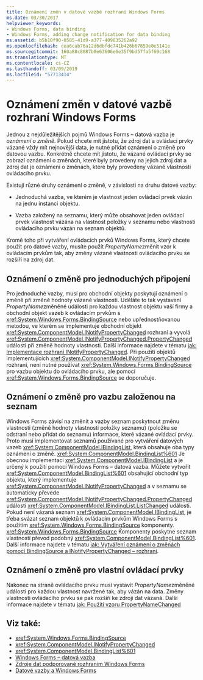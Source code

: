 ```yaml
---
title: Oznámení změn v datové vazbě rozhraní Windows Forms
ms.date: 03/30/2017
helpviewer_keywords:
- Windows Forms, data binding
- Windows Forms, adding change notification for data binding
ms.assetid: b5b10f90-0585-41d9-a377-409835262a92
ms.openlocfilehash: cea6cab76a12d6dbfdc741b426b67859e0e5141e
ms.sourcegitcommit: 160a88c8087b0e63606e6e35f9bd57fa5f69c168
ms.translationtype: MT
ms.contentlocale: cs-CZ
ms.lasthandoff: 03/09/2019
ms.locfileid: "57713414"
---
```

# <a name="change-notification-in-windows-forms-data-binding"></a>Oznámení změn v datové vazbě rozhraní Windows Forms
Jednou z nejdůležitějších pojmů Windows Forms – datová vazba je *oznámení o změně*. Pokud chcete mít jistotu, že zdroj dat a ovládací prvky vázané vždy mít nejnovější data, je nutné přidat oznámení o změně pro datovou vazbu. Konkrétně chcete mít jistotu, že vázané ovládací prvky se zobrazí oznámení o změnách, které byly provedeny na jejich zdroj dat a zdroj dat je oznámení o změnách, které byly provedeny vázané vlastnosti ovládacího prvku.  
  
 Existují různé druhy oznámení o změně, v závislosti na druhu datové vazby:  
  
-   Jednoduchá vazba, ve kterém je vlastnost jeden ovládací prvek vázán na jednu instanci objektu.  
  
-   Vazba založený na seznamu, který může obsahovat jeden ovládací prvek vlastnost vázána na vlastnost položky v seznamu nebo vlastnosti ovládacího prvku vázán na seznam objektů.  
  
 Kromě toho při vytváření ovládacích prvků Windows Forms, který chcete použít pro datové vazby, musíte použít *PropertyName*změnit vzor k ovládacím prvkům tak, aby změny vázané vlastnosti ovládacího prvku se rozšíří na zdroj dat.  
  
## <a name="change-notification-for-simple-binding"></a>Oznámení o změně pro jednoduchých připojení  
 Pro jednoduché vazby, musí pro obchodní objekty poskytují oznámení o změně při změně hodnoty vázané vlastnosti. Uděláte to tak vystavení *PropertyName*změněné události pro každou vlastnost objektu vaší firmy a obchodní objekt vazeb k ovládacím prvkům s <xref:System.Windows.Forms.BindingSource> nebo upřednostňovanou metodou, ve kterém se implementuje obchodní objekt <xref:System.ComponentModel.INotifyPropertyChanged> rozhraní a vyvolá <xref:System.ComponentModel.INotifyPropertyChanged.PropertyChanged> události při změně hodnoty vlastnosti. Další informace najdete v tématu [jak: Implementace rozhraní INotifyPropertyChanged](how-to-implement-the-inotifypropertychanged-interface.md). Při použití objektů implementujících <xref:System.ComponentModel.INotifyPropertyChanged> rozhraní, není nutné používat <xref:System.Windows.Forms.BindingSource> pro vazbu objektu do ovládacího prvku, ale pomocí <xref:System.Windows.Forms.BindingSource> se doporučuje.  
  
## <a name="change-notification-for-list-based-binding"></a>Oznámení o změně pro vazbu založenou na seznam  
 Windows Forms závisí na změnit a vazby seznam poskytnout změnu vlastnosti (změně hodnoty vlastnosti položky seznamu) (položku se odstraní nebo přidat do seznamu) informace, které vázané ovládací prvky. Proto musí implementovat seznamů používané pro vytváření datových vazeb <xref:System.ComponentModel.IBindingList>, která obsahuje oba typy oznámení o změně. <xref:System.ComponentModel.BindingList%601> Je obecnou implementaci <xref:System.ComponentModel.IBindingList> a je určený k použití pomocí Windows Forms – datová vazba. Můžete vytvořit <xref:System.ComponentModel.BindingList%601> obsahující obchodní typ objektu, který implementuje <xref:System.ComponentModel.INotifyPropertyChanged> a v seznamu se automaticky převede <xref:System.ComponentModel.INotifyPropertyChanged.PropertyChanged> události <xref:System.ComponentModel.IBindingList.ListChanged> události. Pokud není vázaná seznam <xref:System.ComponentModel.IBindingList>, je třeba svázat seznam objektů k ovládacím prvkům Windows Forms s použitím <xref:System.Windows.Forms.BindingSource> komponenty. <xref:System.Windows.Forms.BindingSource> Komponenty poskytne seznam vlastností převod podobný <xref:System.ComponentModel.BindingList%601>. Další informace najdete v tématu [jak: Vytváření oznámení o změnách pomocí BindingSource a INotifyPropertyChanged – rozhraní](./controls/raise-change-notifications--bindingsource.md).  
  
## <a name="change-notification-for-custom-controls"></a>Oznámení o změně pro vlastní ovládací prvky  
 Nakonec na straně ovládacího prvku musí vystavit *PropertyName*změněné události pro každou vlastnost navržené tak, aby vázán na data. Změny vlastnosti ovládacího prvku se pak rozšíří ke zdroji dat vázaná. Další informace najdete v tématu [jak: Použití vzoru PropertyNameChanged](how-to-apply-the-propertynamechanged-pattern.md)  
  
## <a name="see-also"></a>Viz také:
- <xref:System.Windows.Forms.BindingSource>
- <xref:System.ComponentModel.INotifyPropertyChanged>
- <xref:System.ComponentModel.BindingList%601>
- [Windows Forms – datová vazba](windows-forms-data-binding.md)
- [Zdroje dat podporované rozhraním Windows Forms](data-sources-supported-by-windows-forms.md)
- [Datové vazby a Windows Forms](data-binding-and-windows-forms.md)
